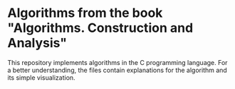 # Algorithms from the book "Algorithms. Construction and Analysis"
This repository implements algorithms in the C programming language.
For a better understanding, the files contain explanations for the algorithm and its simple visualization.
